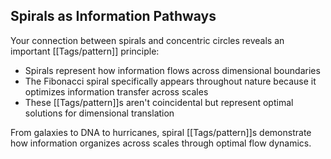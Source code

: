 ## Spirals as Information Pathways

Your connection between spirals and concentric circles reveals an important [[Tags/pattern]] principle:

- Spirals represent how information flows across dimensional boundaries
- The Fibonacci spiral specifically appears throughout nature because it optimizes information transfer across scales
- These [[Tags/pattern]]s aren't coincidental but represent optimal solutions for dimensional translation

From galaxies to DNA to hurricanes, spiral [[Tags/pattern]]s demonstrate how information organizes across scales through optimal flow dynamics.